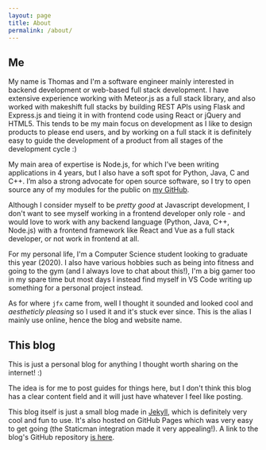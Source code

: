 ```yaml
---
layout: page
title: About
permalink: /about/
---
```


## Me

My name is Thomas and I'm a software engineer mainly interested in backend development or web-based full stack development. I have extensive experience working with Meteor.js as a full stack library, and also worked with makeshift full stacks by building REST APIs using Flask and Express.js and tieing it in with frontend code using React or jQuery and HTML5. This tends to be my main focus on development as I like to design products to please end users, and by working on a full stack it is definitely easy to guide the development of a product from all stages of the development cycle :)

My main area of expertise is Node.js, for which I’ve been writing applications in 4 years, but I also have a soft spot for Python, Java, C and C++. I’m also a strong advocate for open source software, so I try to open source any of my modules for the public on [my GitHub](https://github.com/itsjfx).

Although I consider myself to be *pretty good* at Javascript development, I don't want to see myself working in a frontend developer only role - and would love to work with any backend language (Python, Java, C++, Node.js) with a frontend framework like React and Vue as a full stack developer, or not work in frontend at all.

For my personal life, I'm a Computer Science student looking to graduate this year (2020). I also have various hobbies such as being into fitness and going to the gym (and I always love to chat about this!), I'm a big gamer too in my spare time but most days I instead find myself in VS Code writing up something for a personal project instead.

As for where ```jfx``` came from, well I thought it sounded and looked cool and *aestheticly pleasing* so I used it and it's stuck ever since. This is the alias I mainly use online, hence the blog and website name.

## This blog

This is just a personal blog for anything I thought worth sharing on the internet! :)

The idea is for me to post guides for things here, but I don't think this blog has a clear content field and it will just have whatever I feel like posting.

This blog itself is just a small blog made in [Jekyll](https://jekyllrb.com/), which is definitely very cool and fun to use. It's also hosted on GitHub Pages which was very easy to get going (the Staticman integration made it very appealing!). A link to the blog's GitHub repository [is here](https://github.com/itsjfx/blog.jfx.ac).